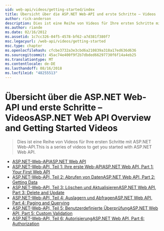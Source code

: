 ```yaml
---
uid: web-api/videos/getting-started/index
title: Übersicht über die ASP.NET Web-API und erste Schritte – Videos | Microsoft-Dokumentation
author: rick-anderson
description: Dies ist eine Reihe von Videos für Ihre ersten Schritte mit ASP.NET Web-API.
ms.author: riande
ms.date: 02/16/2012
ms.assetid: 1c7cc326-04f5-4578-bf62-a7d381f380f7
msc.legacyurl: /web-api/videos/getting-started
msc.type: chapter
ms.openlocfilehash: cfcbe3732a3e3cbd6a210839a318a17ed636d636
ms.sourcegitcommit: 45ac74e400f9f2b7dbded66297730f6f14a4eb25
ms.translationtype: MT
ms.contentlocale: de-DE
ms.lasthandoff: 08/16/2018
ms.locfileid: "48255513"
---
```

<a name="aspnet-web-api-overview-and-getting-started-videos"></a><span data-ttu-id="26c0c-103">Übersicht über die ASP.NET Web-API und erste Schritte – Videos</span><span class="sxs-lookup"><span data-stu-id="26c0c-103">ASP.NET Web API Overview and Getting Started Videos</span></span>
====================
> <span data-ttu-id="26c0c-104">Dies ist eine Reihe von Videos für Ihre ersten Schritte mit ASP.NET Web-API.</span><span class="sxs-lookup"><span data-stu-id="26c0c-104">This is a series of videos to get you started with ASP.NET Web API.</span></span>


- [<span data-ttu-id="26c0c-105">ASP.NET-Web-API</span><span class="sxs-lookup"><span data-stu-id="26c0c-105">ASP.NET Web API</span></span>](aspnet-web-api.md)
- [<span data-ttu-id="26c0c-106">ASP.NET-Web-API, Teil 1: Ihre erste Web-API</span><span class="sxs-lookup"><span data-stu-id="26c0c-106">ASP.NET Web API, Part 1: Your First Web API</span></span>](your-first-web-api.md)
- [<span data-ttu-id="26c0c-107">ASP.NET-Web-API, Teil 2: Abrufen von Daten</span><span class="sxs-lookup"><span data-stu-id="26c0c-107">ASP.NET Web API, Part 2: Getting Data</span></span>](getting-data.md)
- [<span data-ttu-id="26c0c-108">ASP.NET-Web-API, Teil 3: Löschen und Aktualisieren</span><span class="sxs-lookup"><span data-stu-id="26c0c-108">ASP.NET Web API, Part 3: Delete and Update</span></span>](delete-and-update.md)
- [<span data-ttu-id="26c0c-109">ASP.NET-Web-API, Teil 4: Auslagern und Abfragen</span><span class="sxs-lookup"><span data-stu-id="26c0c-109">ASP.NET Web API, Part 4: Paging and Querying</span></span>](paging-and-querying.md)
- [<span data-ttu-id="26c0c-110">ASP.NET-Web-API, Teil 5: Benutzerdefinierte Überprüfung</span><span class="sxs-lookup"><span data-stu-id="26c0c-110">ASP.NET Web API, Part 5: Custom Validation</span></span>](custom-validation.md)
- [<span data-ttu-id="26c0c-111">ASP.NET-Web-API, Teil 6: Autorisierung</span><span class="sxs-lookup"><span data-stu-id="26c0c-111">ASP.NET Web API, Part 6: Authorization</span></span>](authorization.md)
